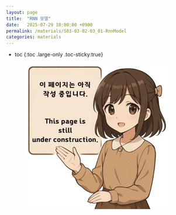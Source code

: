 ```yaml
---
layout: page
title:  "RNN 모델"
date:   2025-07-29 10:00:00 +0900
permalink: /materials/S03-03-02-03_01-RnnModel
categories: materials
---
```

* toc
{:toc .large-only .toc-sticky:true}


<div class="insert-image" style="text-align: center;">
    <img style="width: 400px;" src="/assets/img/PagePreparing.png">
</div>